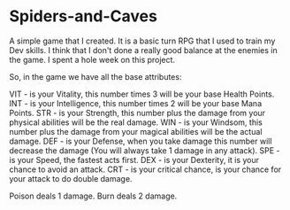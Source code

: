 # Spiders-and-Caves
A simple game that I created. It is a basic turn RPG that I used to train my Dev skills. I think that I don't done a really good balance at the enemies in the game. I spent a hole week on this project.

So, in the game we have all the base attributes:

VIT - is your Vitality, this number times 3 will be your base Health Points.
INT - is your Intelligence, this number times 2 will be your base Mana Points.
STR - is your Strength, this number plus the damage from your physical abilities will be the real damage.
WIN - is your Windsom, this number plus the damage from your magical abilities will be the actual damage.
DEF - is your Defense, when you take damage this number will decrease the damage (You will always take 1 damage in any attack).
SPE - is your Speed, the fastest acts first.
DEX - is your Dexterity, it is your chance to avoid an attack.
CRT - is your critical chance, is your chance for your attack to do double damage.

Poison deals 1 damage.
Burn deals 2 damage.
